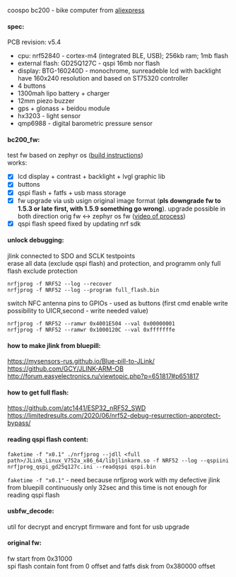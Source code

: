 coospo bc200 - bike computer from [aliexpress](https://aliexpress.ru/item/4001156919018.html)

#### spec:
PCB revision: v5.4
 - cpu: nrf52840 - cortex-m4 (integrated BLE, USB); 256kb ram; 1mb flash
 - external flash: GD25Q127C - qspi 16mb nor flash
 - display: BTG-160240D - monochrome, sunreadeble lcd with backlight have 160x240 resolution and based on ST75320 controller
 - 4 buttons
 - 1300mah lipo battery + charger
 - 12mm piezo buzzer
 - gps + glonass + beidou module
 - hx3203 - light sensor
 - qmp6988 - digital barometric pressure sensor
 
#### bc200_fw:
test fw based on zephyr os ([build instructions](https://github.com/DD1984/bc200/blob/master/bc200_fw/README.md))  
works:
- [x] lcd display + contrast + backlight + lvgl graphic lib
- [x] buttons
- [x] qspi flash + fatfs + usb mass storage
- [x] fw upgrade via usb usign original image format (**pls downgrade fw to 1.5.3 or late first, with 1.5.9 something go wrong**). upgrade possible in both direction orig fw <-> zephyr os fw ([video of process](https://youtu.be/bRdI50IbiIM))
- [x] qspi flash speed fixed by updating nrf sdk

#### unlock debugging:
jlink connected to SDO and SCLK testpoints  
erase all data  (exclude qspi flash) and protection, and programm only full flash exclude protection
```
nrfjprog -f NRF52 --log --recover
nrfjprog -f NRF52 --log --program full_flash.bin
```
switch NFC antenna pins to GPIOs - used as buttons (first cmd enable write possibility to UICR,second - write needed value)
```
nrfjprog -f NRF52 --ramwr 0x4001E504 --val 0x00000001
nrfjprog -f NRF52 --ramwr 0x1000120C --val 0xfffffffe
```

#### how to make jlink from bluepill:
https://mysensors-rus.github.io/Blue-pill-to-JLink/  
https://github.com/GCY/JLINK-ARM-OB  
http://forum.easyelectronics.ru/viewtopic.php?p=651817#p651817

#### how to get full flash:
https://github.com/atc1441/ESP32_nRF52_SWD  
https://limitedresults.com/2020/06/nrf52-debug-resurrection-approtect-bypass/

#### reading qspi flash content:
```
faketime -f "x0.1" ./nrfjprog --jdll <full path>/JLink_Linux_V752a_x86_64/libjlinkarm.so -f NRF52 --log --qspiini nrfjprog_qspi_gd25q127c.ini --readqspi qspi.bin
```
`faketime -f "x0.1"` - need because nrfjprog work with my defective jlink from bluepill continuously only 32sec and this time is not enough for reading qspi flash

#### usbfw_decode:
util for decrypt and encrypt firmware and font for usb upgrade

#### original fw:
fw start from 0x31000  
spi flash contain font from 0 offset and fatfs disk from 0x380000 offset
